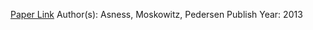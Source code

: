 
[Paper Link](https://www.aqr.com/Insights/Research/Journal-Article/Value-and-Momentum-Everywhere)
Author(s): Asness, Moskowitz, Pedersen
Publish Year: 2013